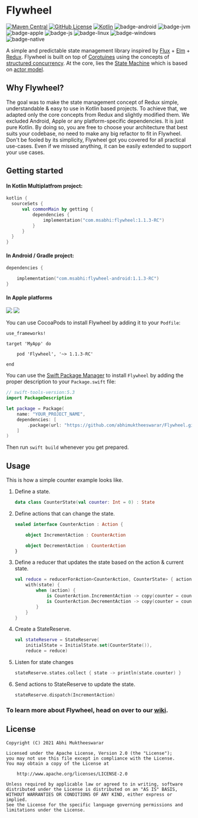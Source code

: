 # **Flywheel**

[![Maven Central](https://img.shields.io/maven-central/v/com.msabhi/flywheel?style=flat)](https://search.maven.org/search?q=com.msabhi.flywheel)
[![GitHub License](https://img.shields.io/badge/license-Apache%20License%202.0-blue.svg?style=flat)](http://www.apache.org/licenses/LICENSE-2.0)
[![Kotlin](https://img.shields.io/badge/kotlin-1.5.21-blue.svg?logo=kotlin)](http://kotlinlang.org)
![badge-android](https://img.shields.io/badge/platform-android-3DDC84.svg?style=flat)
![badge-jvm](https://img.shields.io/badge/platform-jvm-red.svg?style=flat)
![badge-apple](https://img.shields.io/badge/platform-iOS%20%7C%20macOS%20%7C%20tvOS%20%7C%20watchOS-lightgrey?style=flat)
![badge-js](https://img.shields.io/badge/platform-js-yellow.svg?style=flat)
![badge-linux](https://img.shields.io/badge/platform-linux-important.svg?style=flat)
![badge-windows](https://img.shields.io/badge/platform-windows-informational.svg?style=flat)
![badge-native](https://img.shields.io/badge/platform-native-lightgrey.svg?style=flat)


A simple and predictable state management library inspired by [Flux](https://facebook.github.io/flux/docs/in-depth-overview) + [Elm](https://guide.elm-lang.org/architecture/) + [Redux](https://github.com/reactjs/redux). Flywheel is built on top of [Corotuines](https://kotlinlang.org/docs/coroutines-overview.html) using the concepts of [structured concurrency](https://kotlinlang.org/docs/coroutines-basics.html#structured-concurrency). At the core, lies the [State Machine](https://en.wikipedia.org/wiki/Finite-state_machine) which is based on [actor model](https://en.wikipedia.org/wiki/Actor_model).


## **Why Flywheel?**

The goal was to make the state management concept of Redux simple, understandable & easy to use in Kotlin based projects. To achieve that, we adapted only the core concepts from Redux and slightly modified them. We excluded Android, Apple or any platform-specific dependencies. It is just pure Kotlin. By doing so, you are free to choose your architecture that best suits your codebase, no need to make any big refactor to fit in Flywheel. Don't be fooled by its simplicity, Flywheel got you covered for all practical use-cases. Even if we missed anything, it can be easily extended to support your use cases.


## **Getting started**

#### In Kotlin Multiplatfrom project:

```Kotlin
kotlin {
  sourceSets {
      val commonMain by getting {
          dependencies {
              implementation("com.msabhi:flywheel:1.1.3-RC")
          }
      }
  }
}
```

#### In Android / Gradle project:

```Kotlin
dependencies {

    implementation("com.msabhi:flywheel-android:1.1.3-RC")
}
```


#### In Apple platforms
[![](https://img.shields.io/endpoint?url=https%3A%2F%2Fswiftpackageindex.com%2Fapi%2Fpackages%2Fabhimuktheeswarar%2FFlywheel%2Fbadge%3Ftype%3Dswift-versions)](https://swiftpackageindex.com/abhimuktheeswarar/Flywheel)
[![](https://img.shields.io/endpoint?url=https%3A%2F%2Fswiftpackageindex.com%2Fapi%2Fpackages%2Fabhimuktheeswarar%2FFlywheel%2Fbadge%3Ftype%3Dplatforms)](https://swiftpackageindex.com/abhimuktheeswarar/Flywheel)

You can use CocoaPods to install Flywheel by adding it to your `Podfile`:
```
use_frameworks!

target 'MyApp' do

    pod 'Flywheel', '~> 1.1.3-RC'

end
```

You can use the [Swift Package Manager](https://swift.org/package-manager) to install `Flywheel` by adding the proper description to your `Package.swift` file:

```swift
// swift-tools-version:5.3
import PackageDescription

let package = Package(
    name: "YOUR_PROJECT_NAME",
    dependencies: [
        .package(url: "https://github.com/abhimuktheeswarar/Flywheel.git", from: "1.1.3-RC"),
    ]
)
```
Then run `swift build` whenever you get prepared.

## **Usage**

This is how a simple counter example looks like.

1. Define a state.

    ```Kotlin
    data class CounterState(val counter: Int = 0) : State
    ```

2. Define actions that can change the state.

    ```Kotlin
    sealed interface CounterAction : Action {

        object IncrementAction : CounterAction

        object DecrementAction : CounterAction
    }
    ```

3. Define a reducer that updates the state based on the action & current state.

    ```Kotlin
    val reduce = reducerForAction<CounterAction, CounterState> { action, state ->
        with(state) {
            when (action) {
                is CounterAction.IncrementAction -> copy(counter = counter + 1)
                is CounterAction.DecrementAction -> copy(counter = counter - 1)
            }
        }
    }
    ```

4. Create a StateReserve.

    ```Kotlin
    val stateReserve = StateReserve(
        initialState = InitialState.set(CounterState()),
        reduce = reduce)
    ```

5. Listen for state changes

    ```Kotlin
    stateReserve.states.collect { state -> println(state.counter) }
    ```

6. Send actions to StateReserve to update the state.

    ```Kotlin
    stateReserve.dispatch(IncrementAction)
    ```


### To learn more about Flywheel, head on over to our [wiki](https://github.com/abhimuktheeswarar/Flywheel/wiki).


## **License**

```License
Copyright (C) 2021 Abhi Muktheeswarar

Licensed under the Apache License, Version 2.0 (the "License");
you may not use this file except in compliance with the License.
You may obtain a copy of the License at

    http://www.apache.org/licenses/LICENSE-2.0

Unless required by applicable law or agreed to in writing, software
distributed under the License is distributed on an "AS IS" BASIS,
WITHOUT WARRANTIES OR CONDITIONS OF ANY KIND, either express or implied.
See the License for the specific language governing permissions and
limitations under the License.
```
